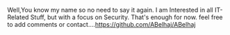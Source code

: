 Well,You know my name so no need to say it again.
I am Interested in all IT-Related Stuff, but with a focus on Security.
That's enough for now.
feel free to add comments or contact....https://github.com/ABelhaj/ABelhaj
